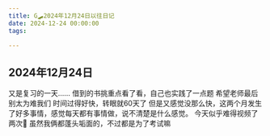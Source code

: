 ```yaml
---
title: G🛹2024年12月24日以往日记
date: 2024-12-24 00:00:00
tags:

---
```


## 2024年12月24日
又是复习的一天……
借到的书挑重点看了看，自己也实践了一点题
希望老师最后别太为难我们
时间过得好快，转眼就60天了
但是又感觉没那么快，这两个月发生了好多事情，感觉每天都有事情做，说不清楚是什么感觉。
今天似乎难得视频了两次🥰
虽然我俩都蓬头垢面的，不过都是为了考试嘛